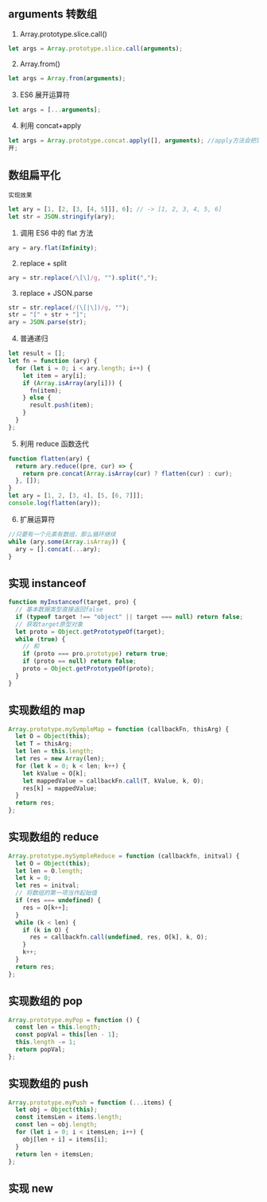 ## arguments 转数组

1. Array.prototype.slice.call()

```js
let args = Array.prototype.slice.call(arguments);
```

2. Array.from()

```js
let args = Array.from(arguments);
```

3. ES6 展开运算符

```js
let args = [...arguments];
```

4. 利用 concat+apply

```js
let args = Array.prototype.concat.apply([], arguments); //apply方法会把第二个参数展
开;
```

## 数组扁平化

`实现效果`

```js
let ary = [1, [2, [3, [4, 5]]], 6]; // -> [1, 2, 3, 4, 5, 6]
let str = JSON.stringify(ary);
```

1. 调用 ES6 中的 flat 方法

```js
ary = ary.flat(Infinity);
```

2. replace + split

```js
ary = str.replace(/\[\]/g, "").split(",");
```

3. replace + JSON.parse

```js
str = str.replace(/(\[|\])/g, "");
str = "[" + str + "]";
ary = JSON.parse(str);
```

4. 普通递归

```js
let result = [];
let fn = function (ary) {
  for (let i = 0; i < ary.length; i++) {
    let item = ary[i];
    if (Array.isArray(ary[i])) {
      fn(item);
    } else {
      result.push(item);
    }
  }
};
```

5. 利用 reduce 函数迭代

```js
function flatten(ary) {
  return ary.reduce((pre, cur) => {
    return pre.concat(Array.isArray(cur) ? flatten(cur) : cur);
  }, []);
}
let ary = [1, 2, [3, 4], [5, [6, 7]]];
console.log(flatten(ary));
```

6. 扩展运算符

```js
//只要有一个元素有数组，那么循环继续
while (ary.some(Array.isArray)) {
  ary = [].concat(...ary);
}
```

## 实现 instanceof

```js
function myInstanceof(target, pro) {
  // 基本数据类型直接返回false
  if (typeof target !== "object" || target === null) return false;
  // 获取target原型对象
  let proto = Object.getPrototypeOf(target);
  while (true) {
    // 和
    if (proto === pro.prototype) return true;
    if (proto == null) return false;
    proto = Object.getPrototypeOf(proto);
  }
}
```

## 实现数组的 map

```js
Array.prototype.mySympleMap = function (callbackFn, thisArg) {
  let O = Object(this);
  let T = thisArg;
  let len = this.length;
  let res = new Array(len);
  for (let k = 0; k < len; k++) {
    let kValue = O[k];
    let mappedValue = callbackFn.call(T, kValue, k, O);
    res[k] = mappedValue;
  }
  return res;
};
```

## 实现数组的 reduce

```js
Array.prototype.mySympleReduce = function (callbackfn, initval) {
  let O = Object(this);
  let len = O.length;
  let k = 0;
  let res = initval;
  // 将数组的第一项当作起始值
  if (res === undefined) {
    res = O[k++];
  }
  while (k < len) {
    if (k in O) {
      res = callbackfn.call(undefined, res, O[k], k, O);
    }
    k++;
  }
  return res;
};
```

## 实现数组的 pop

```js
Array.prototype.myPop = function () {
  const len = this.length;
  const popVal = this[len - 1];
  this.length -= 1;
  return popVal;
};
```

## 实现数组的 push

```js
Array.prototype.myPush = function (...items) {
  let obj = Object(this);
  const itemsLen = items.length;
  const len = obj.length;
  for (let i = 0; i < itemsLen; i++) {
    obj[len + i] = items[i];
  }
  return len + itemsLen;
};
```

## 实现 new
